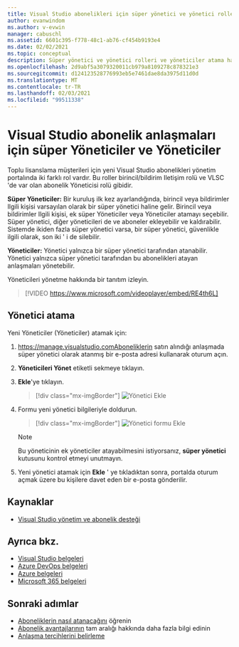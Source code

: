```yaml
---
title: Visual Studio abonelikleri için süper yönetici ve yönetici rolleri
author: evanwindom
ms.author: v-evwin
manager: cabuschl
ms.assetid: 6601c395-f778-48c1-ab76-cf454b9193e4
ms.date: 02/02/2021
ms.topic: conceptual
description: Süper yönetici ve yönetici rolleri ve yöneticiler atama hakkında bilgi edinin.
ms.openlocfilehash: 2d9abf5a3079320011cb979a8109278c878321e3
ms.sourcegitcommit: d124123528776993eb5e7461dae8da3975d11d0d
ms.translationtype: MT
ms.contentlocale: tr-TR
ms.lasthandoff: 02/03/2021
ms.locfileid: "99511338"
---
```

# <a name="super-admins-and-admins-for-visual-studio-subscription-agreements"></a>Visual Studio abonelik anlaşmaları için süper Yöneticiler ve Yöneticiler

Toplu lisanslama müşterileri için yeni Visual Studio abonelikleri yönetim portalında iki farklı rol vardır. Bu roller birincil/bildirim Iletişim rolü ve VLSC 'de var olan abonelik Yöneticisi rolü gibidir.

**Süper Yöneticiler:** Bir kuruluş ilk kez ayarlandığında, birincil veya bildirimler Ilgili kişisi varsayılan olarak bir süper yönetici haline gelir. Birincil veya bildirimler Ilgili kişisi, ek süper Yöneticiler veya Yöneticiler atamayı seçebilir. Süper yönetici, diğer yöneticileri de ve aboneler ekleyebilir ve kaldırabilir. Sistemde ikiden fazla süper yönetici varsa, bir süper yönetici, güvenlikle ilgili olarak, son iki ' i de silebilir.

**Yöneticiler:** Yönetici yalnızca bir süper yönetici tarafından atanabilir. Yönetici yalnızca süper yönetici tarafından bu abonelikleri atayan anlaşmaları yönetebilir.

Yöneticileri yönetme hakkında bir tanıtım izleyin. 
> [!VIDEO https://www.microsoft.com/videoplayer/embed/RE4th6L]

## <a name="assigning-admins"></a>Yönetici atama
Yeni Yöneticiler (Yöneticiler) atamak için:
1. https://manage.visualstudio.comAboneliklerin satın alındığı anlaşmada süper yönetici olarak atanmış bir e-posta adresi kullanarak oturum açın.
2. **Yöneticileri Yönet** etiketli sekmeye tıklayın.
3. **Ekle**'ye tıklayın.
   > [!div class="mx-imgBorder"]
   > ![Yönetici Ekle](_img/admin-roles/add-admins.png "Yöneticileri Yönet dikey penceresine tıklayın ve sonra yeni yöneticiler atamak için Ekle ' ye tıklayın.")
4. Formu yeni yönetici bilgileriyle doldurun.  
   > [!div class="mx-imgBorder"]
   > ![Yönetici formu Ekle](_img/admin-roles/add-form.png "Yeni yönetici için oturum açma bilgilerini girin ve bir süper yönetici yapıp yapmayacağını seçin.  Ardından Ekle ' ye tıklayın.")

   > [!NOTE]
   > Bu yöneticinin ek yöneticiler atayabilmesini istiyorsanız, **süper yönetici** kutusunu kontrol etmeyi unutmayın.

5. Yeni yönetici atamak için **Ekle** ' ye tıkladıktan sonra, portalda oturum açmak üzere bu kişilere davet eden bir e-posta gönderilir.  

## <a name="resources"></a>Kaynaklar
- [Visual Studio yönetim ve abonelik desteği](https://my.visualstudio.com/gethelp)

## <a name="see-also"></a>Ayrıca bkz.
- [Visual Studio belgeleri](/visualstudio/)
- [Azure DevOps belgeleri](/azure/devops/)
- [Azure belgeleri](/azure/)
- [Microsoft 365 belgeleri](/microsoft-365/)



## <a name="next-steps"></a>Sonraki adımlar
- [Aboneliklerin nasıl atanacağını](assign-license.md) öğrenin
- [Abonelik avantajlarının](https://visualstudio.microsoft.com/vs/benefits/) tam aralığı hakkında daha fazla bilgi edinin
- [Anlaşma tercihlerini belirleme](admin-prefs.md)